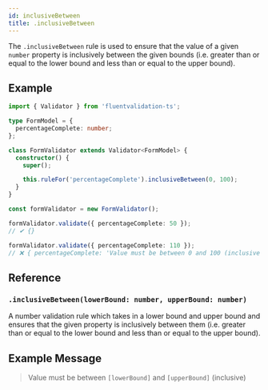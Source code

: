 ```yaml
---
id: inclusiveBetween
title: .inclusiveBetween
---
```


The `.inclusiveBetween` rule is used to ensure that the value of a given `number` property is inclusively between the given bounds (i.e. greater than or equal to the lower bound and less than or equal to the upper bound).

## Example

```typescript
import { Validator } from 'fluentvalidation-ts';

type FormModel = {
  percentageComplete: number;
};

class FormValidator extends Validator<FormModel> {
  constructor() {
    super();

    this.ruleFor('percentageComplete').inclusiveBetween(0, 100);
  }
}

const formValidator = new FormValidator();

formValidator.validate({ percentageComplete: 50 });
// ✔ {}

formValidator.validate({ percentageComplete: 110 });
// ❌ { percentageComplete: 'Value must be between 0 and 100 (inclusive)' }
```

## Reference

### `.inclusiveBetween(lowerBound: number, upperBound: number)`

A number validation rule which takes in a lower bound and upper bound and ensures that the given property is inclusively between them (i.e. greater than or equal to the lower bound and less than or equal to the upper bound).

## Example Message

> Value must be between `[lowerBound]` and `[upperBound]` (inclusive)
